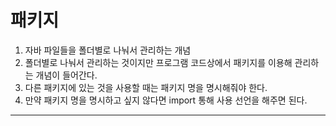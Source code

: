 # 패키지

1. 자바 파일들을 폴더별로 나눠서 관리하는 개념
2. 폴더별로 나눠서 관리하는 것이지만 프로그램 코드상에서 패키지를 이용해 관리하는 개념이 들어간다.
3. 다른 패키지에 있는 것을 사용할 때는 패키지 명을 명시해줘야 한다.
4. 만약 패키지 명을 명시하고 싶지 않다면 import 통해 사용 선언을 해주면 된다.
---

